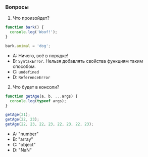 ### Вопросы

1. Что произойдет?

```javascript
function bark() {
  console.log('Woof!');
}

bark.animal = 'dog';
```

- A: Ничего, всё в порядке!
- B: `SyntaxError`. Нельзя добавлять свойства функциям таким способом.
- C: `undefined`
- D: `ReferenceError`

2. Что будет в консоли?
```javascript
function getAge(a, b, ...args) {
  console.log(typeof args);
}

getAge(21);
getAge(22, 23);
getAge(22, 23, 22, 23, 22, 23, 22, 23);
```

- A: "number"
- B: "array"
- C: "object"
- D: "NaN"
